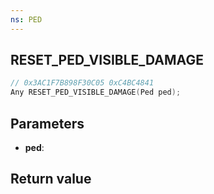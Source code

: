 ```yaml
---
ns: PED
---
```

## RESET_PED_VISIBLE_DAMAGE

```c
// 0x3AC1F7B898F30C05 0xC4BC4841
Any RESET_PED_VISIBLE_DAMAGE(Ped ped);
```


## Parameters
* **ped**: 

## Return value
